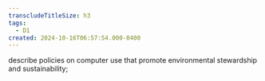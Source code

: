 ```yaml
---
transcludeTitleSize: h3
tags:
  - D1
created: 2024-10-16T06:57:54.000-0400
---
```

describe policies on computer use that promote environmental stewardship and sustainability;